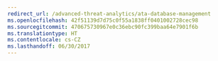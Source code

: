```yaml
---
redirect_url: /advanced-threat-analytics/ata-database-management
ms.openlocfilehash: 42f51139d7d75c0f55a1838ff0401002728cec98
ms.sourcegitcommit: 470675730967e0c36ebc90fc399baa64e7901f6b
ms.translationtype: HT
ms.contentlocale: cs-CZ
ms.lasthandoff: 06/30/2017
---
```

